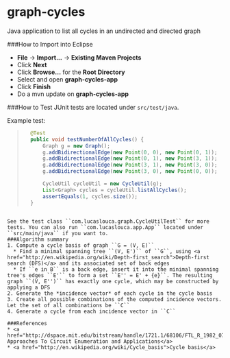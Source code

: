 # graph-cycles

Java application to list all cycles in an undirected and directed graph

###How to Import into Eclipse
* **File** -> **Import...** -> **Existing Maven Projects**
* Click **Next**
* Click **Browse...** for the **Root Directory**
* Select and open **graph-cycles-app**
* Click **Finish**
* Do a mvn update on **graph-cycles-app**

###How to Test
JUnit tests are located under ``src/test/java``.

Example test:
>```java
>	@Test
>	public void testNumberOfAllCycles() {
>		Graph g = new Graph();
>		g.addBidirectionalEdge(new Point(0, 0), new Point(0, 1));
>		g.addBidirectionalEdge(new Point(0, 1), new Point(3, 1));
>		g.addBidirectionalEdge(new Point(3, 1), new Point(3, 0));
>		g.addBidirectionalEdge(new Point(3, 0), new Point(0, 0));
>
>		CycleUtil cycleUtil = new CycleUtil(g);
>		List<Graph> cycles = cycleUtil.listAllCycles();
>		assertEquals(1, cycles.size());
>	}
```

See the test class ``com.lucaslouca.graph.CycleUtilTest`` for more tests. You can also run ``com.lucaslouca.app.App`` located under ``src/main/java`` if you want to.
###Algorithm summary
1. Compute a cycle basis of graph ``G = (V, E)``
  * Find a minimal spanning tree ``(V, E')`` of ``G``, using <a href="http://en.wikipedia.org/wiki/Depth-first_search">Depth-first search (DFS)</a> and its associated set of back edges
  * If ``e in B`` is a back edge, insert it into the minimal spanning tree's edges ``E'`` to form a set ``E'' = E' + {e}``. The resulting graph ``(V, E'')`` has exactly one cycle, which may be constructed by applying a DFS
2. Generate the *incidence vector* of each cycle in the cycle basis
3. Create all possible combinations of the computed incidence vectors. Let the set of all combinations be ``C``
4. Generate a cycle from each incidence vector in ``C``

###References
* <a href="http://dspace.mit.edu/bitstream/handle/1721.1/68106/FTL_R_1982_07.pdf">Algorithmic Approaches To Circuit Enumeration and Applications</a>
* <a href="http://en.wikipedia.org/wiki/Cycle_basis">Cycle basis</a>
